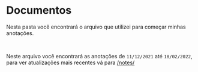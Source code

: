 # Documentos

Nesta pasta você encontrará o arquivo que utilizei para começar minhas anotações.

<br />

Neste arquivo você encontrará as anotações de `11/12/2021` até `18/02/2022`, para ver atualizações mais recentes vá para [/notes/](/notes/)
